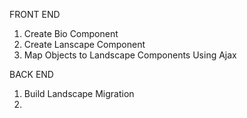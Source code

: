 FRONT END

1. Create Bio Component
2. Create Lanscape Component
3. Map Objects to Landscape Components Using Ajax

BACK END 

1. Build Landscape Migration
2. 